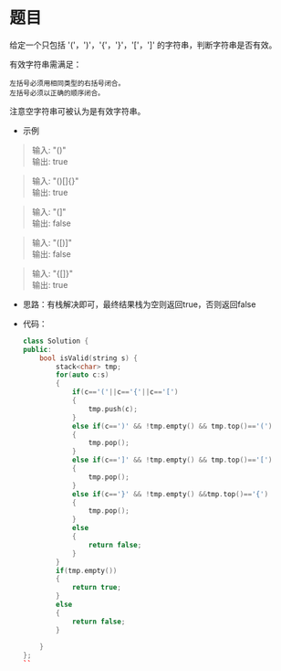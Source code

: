 # 题目
给定一个只包括 '('，')'，'{'，'}'，'['，']' 的字符串，判断字符串是否有效。

有效字符串需满足：

    左括号必须用相同类型的右括号闭合。
    左括号必须以正确的顺序闭合。

注意空字符串可被认为是有效字符串。

* 示例

>输入: "()"<br>
输出: true

>输入: "()[]{}"<br>
输出: true

>输入: "(]"<br>
输出: false

>输入: "([)]"<br>
输出: false

>输入: "{[]}"<br>
输出: true

* 思路：有栈解决即可，最终结果栈为空则返回true，否则返回false

* 代码：
    ```C++
    class Solution {
    public:
        bool isValid(string s) {
            stack<char> tmp;
            for(auto c:s)
            {
                if(c=='('||c=='{'||c=='[')
                {
                    tmp.push(c);
                }
                else if(c==')' && !tmp.empty() && tmp.top()=='(')
                {
                    tmp.pop();
                }
                else if(c==']' && !tmp.empty() && tmp.top()=='[')
                {
                    tmp.pop();
                }
                else if(c=='}' && !tmp.empty() &&tmp.top()=='{')
                {
                    tmp.pop();
                }
                else
                {
                    return false;
                }
            }
            if(tmp.empty())
            {
                return true;
            }
            else
            {
                return false;
            }
            
        }
    };
    ``